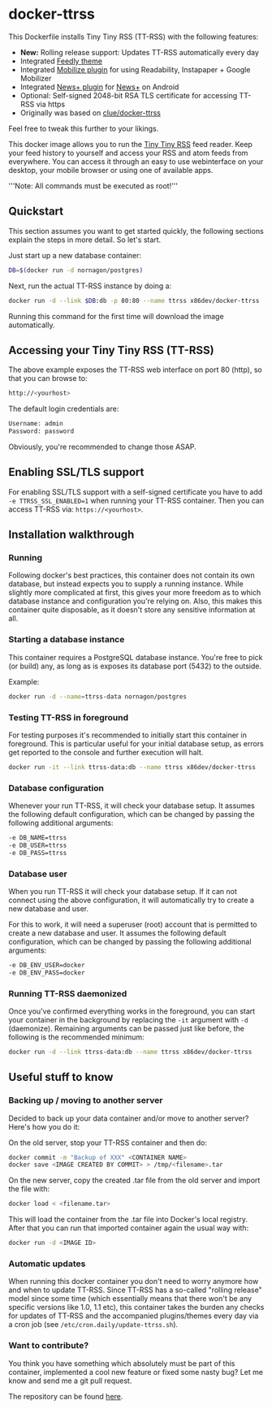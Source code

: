 # docker-ttrss

This Dockerfile installs Tiny Tiny RSS (TT-RSS) with the following features:

- **New:** Rolling release support: Updates TT-RSS automatically every day
- Integrated [Feedly theme](https://github.com/levito/tt-rss-feedly-theme)
- Integrated [Mobilize plugin](https://github.com/sepich/tt-rss-mobilize) for using Readability, Instapaper + Google Mobilizer
- Integrated [News+ plugin](https://github.com/hrk/tt-rss-newsplus-plugin) for [News+](https://play.google.com/store/apps/details?id=com.noinnion.android.newsplus) on Android
- Optional: Self-signed 2048-bit RSA TLS certificate for accessing TT-RSS via https
- Originally was based on [clue/docker-ttrss](https://github.com/clue/docker-ttrss)

Feel free to tweak this further to your likings.

This docker image allows you to run the [Tiny Tiny RSS](http://www.tt-rss.org) feed reader.
Keep your feed history to yourself and access your RSS and atom feeds from everywhere.
You can access it through an easy to use webinterface on your desktop, your mobile browser
or using one of available apps.

'''Note: All commands must be executed as root!'''

## Quickstart

This section assumes you want to get started quickly, the following sections explain the
steps in more detail. So let's start.

Just start up a new database container:

```bash
DB=$(docker run -d nornagon/postgres)
```

Next, run the actual TT-RSS instance by doing a:

```bash
docker run -d --link $DB:db -p 80:80 --name ttrss x86dev/docker-ttrss
```

Running this command for the first time will download the image automatically.

## Accessing your Tiny Tiny RSS (TT-RSS)

The above example exposes the TT-RSS web interface on port 80 (http), so that you can browse to:

```bash
http://<yourhost>
```

The default login credentials are:

```bash
Username: admin
Password: password
```

Obviously, you're recommended to change those ASAP.

## Enabling SSL/TLS support

For enabling SSL/TLS support with a self-signed certificate you have to add `-e TTRSS_SSL_ENABLED=1`
when running your TT-RSS container. Then you can access TT-RSS via: `https://<yourhost>`.

## Installation walkthrough

### Running

Following docker's best practices, this container does not contain its own database,
but instead expects you to supply a running instance.
While slightly more complicated at first, this gives your more freedom as to which
database instance and configuration you're relying on.
Also, this makes this container quite disposable, as it doesn't store any sensitive
information at all.

### Starting a database instance

This container requires a PostgreSQL database instance. You're free to pick (or build)
any, as long as is exposes its database port (5432) to the outside.

Example:

```bash
docker run -d --name=ttrss-data nornagon/postgres
```

### Testing TT-RSS in foreground

For testing purposes it's recommended to initially start this container in foreground.
This is particular useful for your initial database setup, as errors get reported to
the console and further execution will halt.

```bash
docker run -it --link ttrss-data:db --name ttrss x86dev/docker-ttrss
```

### Database configuration

Whenever your run TT-RSS, it will check your database setup. It assumes the following
default configuration, which can be changed by passing the following additional arguments:

```bash
-e DB_NAME=ttrss
-e DB_USER=ttrss
-e DB_PASS=ttrss
```

### Database user

When you run TT-RSS it will check your database setup. If it can not connect using the above
configuration, it will automatically try to create a new database and user.

For this to work, it will need a superuser (root) account that is permitted to create a new database
and user. It assumes the following default configuration, which can be changed by passing the
following additional arguments:

```bash
-e DB_ENV_USER=docker
-e DB_ENV_PASS=docker
```

### Running TT-RSS daemonized

Once you've confirmed everything works in the foreground, you can start your container
in the background by replacing the `-it` argument with `-d` (daemonize).
Remaining arguments can be passed just like before, the following is the recommended
minimum:

```bash
docker run -d --link ttrss-data:db --name ttrss x86dev/docker-ttrss
```
## Useful stuff to know

### Backing up / moving to another server

Decided to back up your data container and/or move to another server? Here's how
you do it:

On the old server, stop your TT-RSS container and then do:

```bash
docker commit -m "Backup of XXX" <CONTAINER NAME>
docker save <IMAGE CREATED BY COMMIT> > /tmp/<filename>.tar
```

On the new server, copy the created .tar file from the old server and
import the file with:

```bash
docker load < <filename.tar>
```

This will load the container from the .tar file into Docker's local registry.
After that you can run that imported container again the usual way with:

```bash
docker run -d <IMAGE ID>
```

### Automatic updates

When running this docker container you don't need to worry anymore how and when to
update TT-RSS. Since TT-RSS has a so-called "rolling release" model since some time
(which essentially means that there won't be any specific versions like 1.0, 1.1 etc),
this container takes the burden any checks for updates of TT-RSS and the accompanied
plugins/themes every day via a cron job (see `/etc/cron.daily/update-ttrss.sh`).

### Want to contribute?

You think you have something which absolutely must be part of this container, implemented
a cool new feature or fixed some nasty bug? Let me know and send me a git pull request.

The repository can be found [here](https://github.com/x86dev/docker-ttrss).
